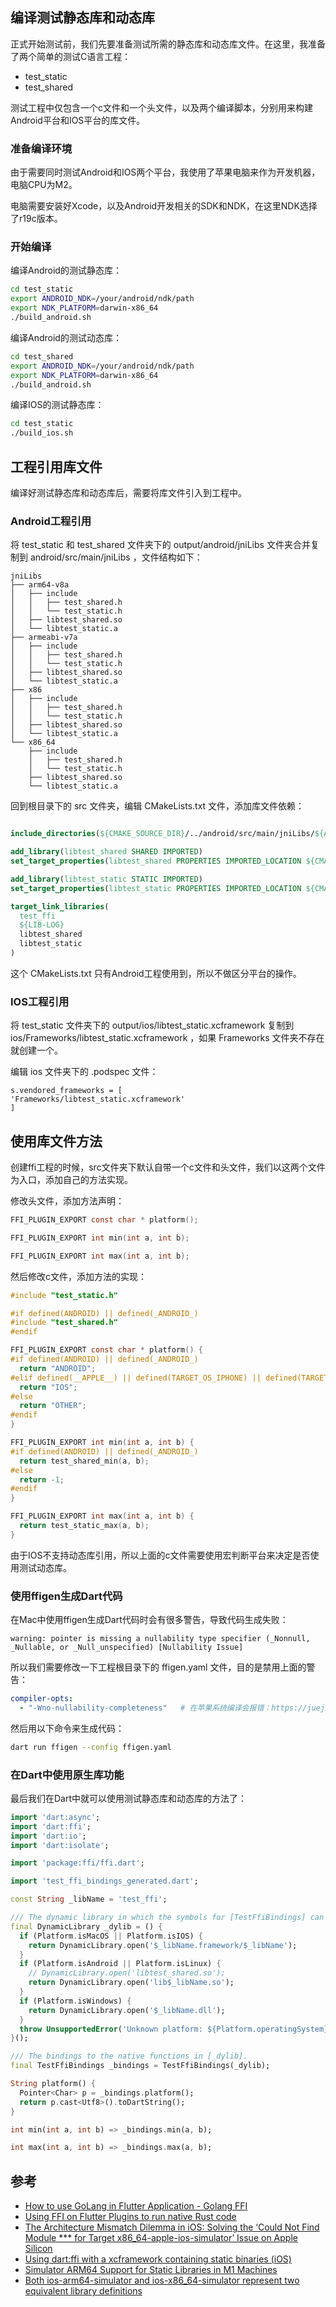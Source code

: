 ## 编译测试静态库和动态库

正式开始测试前，我们先要准备测试所需的静态库和动态库文件。在这里，我准备了两个简单的测试C语言工程：

* test_static
* test_shared

测试工程中仅包含一个c文件和一个头文件，以及两个编译脚本，分别用来构建Android平台和IOS平台的库文件。

### 准备编译环境

由于需要同时测试Android和IOS两个平台，我使用了苹果电脑来作为开发机器，电脑CPU为M2。

电脑需要安装好Xcode，以及Android开发相关的SDK和NDK，在这里NDK选择了r19c版本。

### 开始编译

编译Android的测试静态库：

```bash
cd test_static
export ANDROID_NDK=/your/android/ndk/path
export NDK_PLATFORM=darwin-x86_64
./build_android.sh  
```

编译Android的测试动态库：

```bash
cd test_shared
export ANDROID_NDK=/your/android/ndk/path
export NDK_PLATFORM=darwin-x86_64
./build_android.sh
```

编译IOS的测试静态库：

```bash
cd test_static
./build_ios.sh  
```

## 工程引用库文件

编译好测试静态库和动态库后，需要将库文件引入到工程中。

### Android工程引用

将 test_static 和 test_shared 文件夹下的 output/android/jniLibs 文件夹合并复制到 android/src/main/jniLibs ，文件结构如下：

```
jniLibs
├── arm64-v8a
│   ├── include
│   │   ├── test_shared.h
│   │   └── test_static.h
│   ├── libtest_shared.so
│   └── libtest_static.a
├── armeabi-v7a
│   ├── include
│   │   ├── test_shared.h
│   │   └── test_static.h
│   ├── libtest_shared.so
│   └── libtest_static.a
├── x86
│   ├── include
│   │   ├── test_shared.h
│   │   └── test_static.h
│   ├── libtest_shared.so
│   └── libtest_static.a
└── x86_64
    ├── include
    │   ├── test_shared.h
    │   └── test_static.h
    ├── libtest_shared.so
    └── libtest_static.a
```

回到根目录下的 src 文件夹，编辑 CMakeLists.txt 文件，添加库文件依赖：

```cmake

include_directories(${CMAKE_SOURCE_DIR}/../android/src/main/jniLibs/${ANDROID_ABI}/include)

add_library(libtest_shared SHARED IMPORTED)
set_target_properties(libtest_shared PROPERTIES IMPORTED_LOCATION ${CMAKE_SOURCE_DIR}/../android/src/main/jniLibs/${ANDROID_ABI}/libtest_shared.so)

add_library(libtest_static STATIC IMPORTED)
set_target_properties(libtest_static PROPERTIES IMPORTED_LOCATION ${CMAKE_SOURCE_DIR}/../android/src/main/jniLibs/${ANDROID_ABI}/libtest_static.a)

target_link_libraries(
  test_ffi
  ${LIB-LOG}
  libtest_shared
  libtest_static
)

```

这个 CMakeLists.txt 只有Android工程使用到，所以不做区分平台的操作。

### IOS工程引用

将 test_static 文件夹下的 output/ios/libtest_static.xcframework 复制到 ios/Frameworks/libtest_static.xcframework ，如果 Frameworks 文件夹不存在就创建一个。

编辑 ios 文件夹下的 .podspec 文件：

```podspec
s.vendored_frameworks = [
'Frameworks/libtest_static.xcframework'
]
```

## 使用库文件方法

创建ffi工程的时候，src文件夹下默认自带一个c文件和头文件，我们以这两个文件为入口，添加自己的方法实现。

修改头文件，添加方法声明：

```c
FFI_PLUGIN_EXPORT const char * platform();

FFI_PLUGIN_EXPORT int min(int a, int b);

FFI_PLUGIN_EXPORT int max(int a, int b);
```

然后修改c文件，添加方法的实现：

```c
#include "test_static.h"

#if defined(ANDROID) || defined(_ANDROID_)
#include "test_shared.h"
#endif

FFI_PLUGIN_EXPORT const char * platform() {
#if defined(ANDROID) || defined(_ANDROID_)
  return "ANDROID";
#elif defined(__APPLE__) || defined(TARGET_OS_IPHONE) || defined(TARGET_IPHONE_SIMULATOR)
  return "IOS";
#else
  return "OTHER";
#endif
}

FFI_PLUGIN_EXPORT int min(int a, int b) {
#if defined(ANDROID) || defined(_ANDROID_)
  return test_shared_min(a, b);
#else
  return -1;
#endif
}

FFI_PLUGIN_EXPORT int max(int a, int b) {
  return test_static_max(a, b);
}

```

由于IOS不支持动态库引用，所以上面的c文件需要使用宏判断平台来决定是否使用测试动态库。

### 使用ffigen生成Dart代码

在Mac中使用ffigen生成Dart代码时会有很多警告，导致代码生成失败：

```
warning: pointer is missing a nullability type specifier (_Nonnull, _Nullable, or _Null_unspecified) [Nullability Issue]
```

所以我们需要修改一下工程根目录下的 ffigen.yaml 文件，目的是禁用上面的警告：

```yaml
compiler-opts:
  - "-Wno-nullability-completeness"   # 在苹果系统编译会报错：https://juejin.cn/post/6934524023342628877
```

然后用以下命令来生成代码：

```bash
dart run ffigen --config ffigen.yaml
```

### 在Dart中使用原生库功能

最后我们在Dart中就可以使用测试静态库和动态库的方法了：

```dart
import 'dart:async';
import 'dart:ffi';
import 'dart:io';
import 'dart:isolate';

import 'package:ffi/ffi.dart';

import 'test_ffi_bindings_generated.dart';

const String _libName = 'test_ffi';

/// The dynamic library in which the symbols for [TestFfiBindings] can be found.
final DynamicLibrary _dylib = () {
  if (Platform.isMacOS || Platform.isIOS) {
    return DynamicLibrary.open('$_libName.framework/$_libName');
  }
  if (Platform.isAndroid || Platform.isLinux) {
    // DynamicLibrary.open('libtest_shared.so');
    return DynamicLibrary.open('lib$_libName.so');
  }
  if (Platform.isWindows) {
    return DynamicLibrary.open('$_libName.dll');
  }
  throw UnsupportedError('Unknown platform: ${Platform.operatingSystem}');
}();

/// The bindings to the native functions in [_dylib].
final TestFfiBindings _bindings = TestFfiBindings(_dylib);

String platform() {
  Pointer<Char> p = _bindings.platform();
  return p.cast<Utf8>().toDartString();
}

int min(int a, int b) => _bindings.min(a, b);

int max(int a, int b) => _bindings.max(a, b);

```

## 参考

* [How to use GoLang in Flutter Application - Golang FFI](https://dev.to/leehack/how-to-use-golang-in-flutter-application-golang-ffi-1950)
* [Using FFI on Flutter Plugins to run native Rust code](https://medium.com/flutter-community/using-ffi-on-flutter-plugins-to-run-native-rust-code-d64c0f14f9c2)
* [The Architecture Mismatch Dilemma in iOS: Solving the ‘Could Not Find Module *** for Target x86_64-apple-ios-simulator’ Issue on Apple Silicon](https://medium.com/@magdy.zamel/the-architecture-mismatch-dilemma-b72adf2db374)
* [Using dart:ffi with a xcframework containing static binaries (iOS)](https://github.com/dart-lang/native/issues/934)
* [Simulator ARM64 Support for Static Libraries in M1 Machines](https://forums.developer.apple.com/forums/thread/673387)
* [Both ios-arm64-simulator and ios-x86_64-simulator represent two equivalent library definitions](https://developer.apple.com/forums/thread/666335?answerId=685927022#685927022)